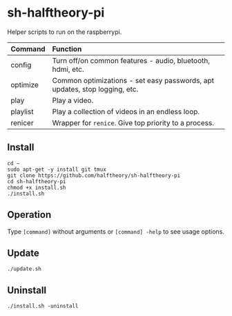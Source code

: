 # sh-halftheory-pi
Helper scripts to run on the raspberrypi.

Command | Function
:--- | :---
config | Turn off/on common features - audio, bluetooth, hdmi, etc.
optimize | Common optimizations - set easy passwords, apt updates, stop logging, etc.
play | Play a video.
playlist | Play a collection of videos in an endless loop.
renicer | Wrapper for `renice`. Give top priority to a process.

## Install
```
cd ~
sudo apt-get -y install git tmux
git clone https://github.com/halftheory/sh-halftheory-pi
cd sh-halftheory-pi
chmod +x install.sh
./install.sh
```

## Operation
Type `[command]` without arguments or `[command] -help` to see usage options.

## Update
```
./update.sh
```

## Uninstall
```
./install.sh -uninstall
```
